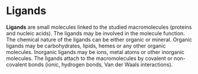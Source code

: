 # Ligands
**Ligands** are small molecules linked to the studied macromolecules (proteins and nucleic acids). The ligands may be involved in the molecule function.
The chemical nature of the ligands can be either organic or mineral.
Organic ligands may be carbohydrates, lipids, hemes or any other organic molecules.
Inorganic ligands may be ions, metal atoms or other inorganic molecules.
The ligands attach to the macromolecules by covalent or non-covalent bonds (ionic, hydrogen bonds, Van der Waals interactions). 
